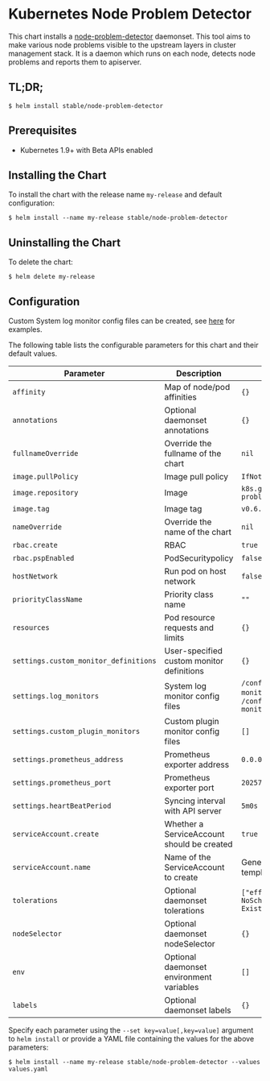 # Kubernetes Node Problem Detector

This chart installs a [node-problem-detector](https://github.com/kubernetes/node-problem-detector) daemonset. This tool aims to make various node problems visible to the upstream layers in cluster management stack. It is a daemon which runs on each node, detects node problems and reports them to apiserver.

## TL;DR;

```console
$ helm install stable/node-problem-detector
```

## Prerequisites

- Kubernetes 1.9+ with Beta APIs enabled

## Installing the Chart

To install the chart with the release name `my-release` and default configuration:

```console
$ helm install --name my-release stable/node-problem-detector
```

## Uninstalling the Chart

To delete the chart:

```console
$ helm delete my-release
```

## Configuration

Custom System log monitor config files can be created, see [here](https://github.com/kubernetes/node-problem-detector/tree/master/config) for examples.

The following table lists the configurable parameters for this chart and their default values.

| Parameter                             | Description                                | Default                                                      |
|---------------------------------------|--------------------------------------------|--------------------------------------------------------------|
| `affinity`                            | Map of node/pod affinities                 | `{}`                                                         |
| `annotations`                         | Optional daemonset annotations             | `{}`                                                         |
| `fullnameOverride`                    | Override the fullname of the chart         | `nil`                                                        |
| `image.pullPolicy`                    | Image pull policy                          | `IfNotPresent`                                               |
| `image.repository`                    | Image                                      | `k8s.gcr.io/node-problem-detector`                           |
| `image.tag`                           | Image tag                                  | `v0.6.3`                                                     |
| `nameOverride`                        | Override the name of the chart             | `nil`                                                        |
| `rbac.create`                         | RBAC                                       | `true`                                                       |
| `rbac.pspEnabled`                     | PodSecuritypolicy                          | `false`                                                      |
| `hostNetwork`                         | Run pod on host network                    | `false`                                                      |
| `priorityClassName`                   | Priority class name                        | `""`                                                         |
| `resources`                           | Pod resource requests and limits           | `{}`                                                         |
| `settings.custom_monitor_definitions` | User-specified custom monitor definitions  | `{}`                                                         |
| `settings.log_monitors`               | System log monitor config files            | `/config/kernel-monitor.json`, `/config/docker-monitor.json` |
| `settings.custom_plugin_monitors`     | Custom plugin monitor config files         | `[]`                                                         |
| `settings.prometheus_address`         | Prometheus exporter address                | `0.0.0.0`                                                    |
| `settings.prometheus_port`            | Prometheus exporter port                   | `20257`                                                      |
| `settings.heartBeatPeriod`            | Syncing interval with API server           | `5m0s`                                                       |
| `serviceAccount.create`               | Whether a ServiceAccount should be created | `true`                                                       |
| `serviceAccount.name`                 | Name of the ServiceAccount to create       | Generated value from template                                |
| `tolerations`                         | Optional daemonset tolerations             | `["effect: NoSchedule,operator: Exists"]`                                                         |
| `nodeSelector`                        | Optional daemonset nodeSelector            | `{}`                                                         |
| `env`                                 | Optional daemonset environment variables   | `[]`                                                         |
| `labels`                              | Optional daemonset labels                  | `{}`                                                         |

Specify each parameter using the `--set key=value[,key=value]` argument to `helm install` or provide a YAML file containing the values for the above parameters:

```console
$ helm install --name my-release stable/node-problem-detector --values values.yaml
```
